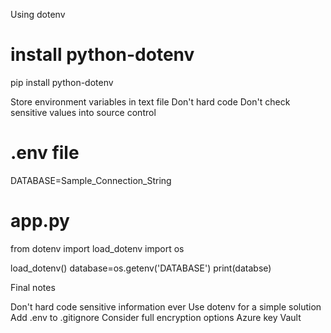 Using dotenv
# install python-dotenv
pip install python-dotenv

Store environment variables in text file
Don't hard code
Don't check sensitive values into source control
# .env file
DATABASE=Sample_Connection_String

# app.py
from dotenv import load_dotenv
import os

load_dotenv()
database=os.getenv('DATABASE')
print(databse)

Final  notes

Don't hard code sensitive information ever
Use dotenv for a simple solution
Add .env to .gitignore
Consider full encryption options
Azure key Vault